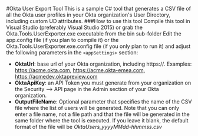 #Okta User Export Tool
This is a sample C# tool that generates a CSV file of all the Okta user profiles in your Okta organization's User Directory, including custom UD attributes. 
###How to use this tool
Compile this tool in Visual Studio (preferably Visual Studio 2015) or grab the Okta.Tools.UserExporter.exe executable from the bin sub-folder
Edit the app.config file (if you plan to compile it) or the Okta.Tools.UserExporter.exe.config file (if you only plan to run it) and adjust the following parameters in the `<appSettings>` section:

- **OktaUrl**: base url of your Okta organization, including https://. Examples: https://acme.okta.com, https://acme.okta-emea.com, https://acmedev.oktapreview.com
- **OktaApiKey**: an API Token you must generate from your organization on the Security --> API page in the Admin section of your Okta organization. 
- **OutputFileName**: Optional parameter that specifies the name of the CSV file where the list of users will be generated. Note that you can only enter a file name, not a file path and that the file will be generated in the same folder where the tool is executed.
If you leave it blank, the default format of the file will be *OktaUsers_yyyyMMdd-hhmmss.csv*
